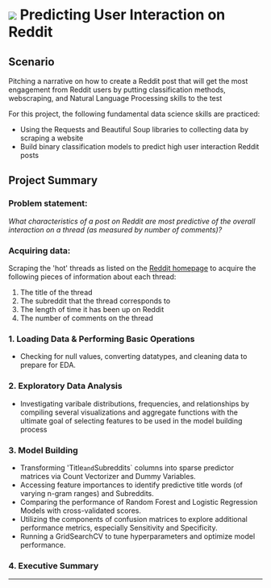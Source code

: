 # ![](https://ga-dash.s3.amazonaws.com/production/assets/logo-9f88ae6c9c3871690e33280fcf557f33.png) Predicting User Interaction on Reddit 

## Scenario 

Pitching a narrative on how to create a Reddit post that will get the most engagement from Reddit users by putting classification methods, webscraping, and Natural Language Processing skills to the test 

For this project, the following fundamental data science skills are practiced: 
- Using the Requests and Beautiful Soup libraries to collecting data by scraping a website 
- Build binary classification models to predict high user interaction Reddit posts  

## Project Summary

### Problem statement: 
_What characteristics of a post on Reddit are most predictive of the overall interaction on a thread (as measured by number of comments)?_

### Acquiring data: 
Scraping the 'hot' threads as listed on the [Reddit homepage](https://old.reddit.com/) to acquire the following pieces of information about each thread: 
1. The title of the thread
2. The subreddit that the thread corresponds to
3. The length of time it has been up on Reddit
4. The number of comments on the thread

### 1. Loading Data & Performing Basic Operations 
- Checking for null values, converting datatypes, and cleaning data to prepare for EDA.

### 2. Exploratory Data Analysis
- Investigating varibale distributions, frequencies, and relationships by compiling several visualizations and aggregate functions with the ultimate goal of selecting features to be used in the model building process

### 3. Model Building
- Transforming 'Title` and `Subreddits` columns into sparse predictor matrices via Count Vectorizer and Dummy Variables. 
- Accessing feature importances to identify predictive title words (of varying n-gram ranges) and Subreddits.
- Comparing the performance of Random Forest and Logistic Regression Models with cross-validated scores.
- Utilizing the components of confusion matrices to explore additional performance metrics, especially Sensitivity and Specificity. 
- Running a GridSearchCV to tune hyperparameters and optimize model performance. 

### 4. Executive Summary 

---

